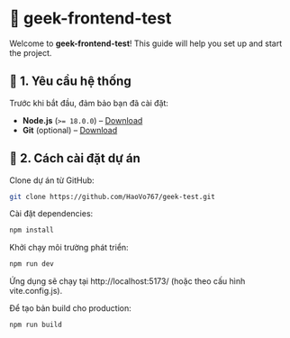 # 📌 geek-frontend-test

Welcome to **geek-frontend-test**! This guide will help you set up and start the project.

## 📌 1. Yêu cầu hệ thống

Trước khi bắt đầu, đảm bảo bạn đã cài đặt:

- **Node.js** (`>= 18.0.0`) – [Download](https://nodejs.org/)
- **Git** (optional) – [Download](https://git-scm.com/)

## 🔹 2. Cách cài đặt dự án

Clone dự án từ GitHub:

```bash
git clone https://github.com/HaoVo767/geek-test.git
```

Cài đặt dependencies:

```bash
npm install
```

Khởi chạy môi trường phát triển:

```bash
npm run dev
```

Ứng dụng sẽ chạy tại http://localhost:5173/ (hoặc theo cấu hình vite.config.js).

Để tạo bản build cho production:

```bash
npm run build
```
